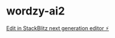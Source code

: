 # wordzy-ai2

[Edit in StackBlitz next generation editor ⚡️](https://stackblitz.com/~/github.com/lassecapel/wordzy-ai2)